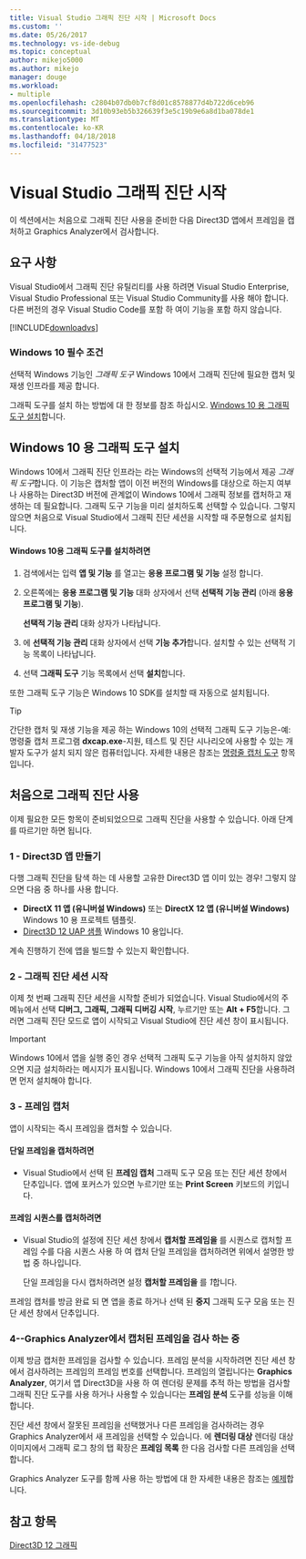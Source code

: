 ```yaml
---
title: Visual Studio 그래픽 진단 시작 | Microsoft Docs
ms.custom: ''
ms.date: 05/26/2017
ms.technology: vs-ide-debug
ms.topic: conceptual
author: mikejo5000
ms.author: mikejo
manager: douge
ms.workload:
- multiple
ms.openlocfilehash: c2804b07db0b7cf8d01c8578877d4b722d6ceb96
ms.sourcegitcommit: 3d10b93eb5b326639f3e5c19b9e6a8d1ba078de1
ms.translationtype: MT
ms.contentlocale: ko-KR
ms.lasthandoff: 04/18/2018
ms.locfileid: "31477523"
---
```

# <a name="getting-started-with-visual-studio-graphics-diagnostics"></a>Visual Studio 그래픽 진단 시작
이 섹션에서는 처음으로 그래픽 진단 사용을 준비한 다음 Direct3D 앱에서 프레임을 캡처하고 Graphics Analyzer에서 검사합니다.  
  
## <a name="requirements"></a>요구 사항  
 Visual Studio에서 그래픽 진단 유틸리티를 사용 하려면 Visual Studio Enterprise, Visual Studio Professional 또는 Visual Studio Community를 사용 해야 합니다.  다른 버전의 경우 Visual Studio Code를 포함 하 여이 기능을 포함 하지 않습니다.
 
 [!INCLUDE[downloadvs](../includes/downloadvs_md.md)]  
  
### <a name="windows-10-prerequisites"></a>Windows 10 필수 조건  
 선택적 Windows 기능인 *그래픽 도구* Windows 10에서 그래픽 진단에 필요한 캡처 및 재생 인프라를 제공 합니다.  
  
 그래픽 도구를 설치 하는 방법에 대 한 정보를 참조 하십시오. [Windows 10 용 그래픽 도구 설치](#InstallGraphicsTools)합니다.  
  
##  <a name="InstallGraphicsTools"></a> Windows 10 용 그래픽 도구 설치  
 Windows 10에서 그래픽 진단 인프라는 라는 Windows의 선택적 기능에서 제공 *그래픽 도구*합니다. 이 기능은 캡처할 앱이 이전 버전의 Windows를 대상으로 하는지 여부나 사용하는 Direct3D 버전에 관계없이 Windows 10에서 그래픽 정보를 캡처하고 재생하는 데 필요합니다. 그래픽 도구 기능을 미리 설치하도록 선택할 수 있습니다. 그렇지 않으면 처음으로 Visual Studio에서 그래픽 진단 세션을 시작할 때 주문형으로 설치됩니다.  
  
#### <a name="to-install-graphics-tools-for-windows-10"></a>Windows 10용 그래픽 도구를 설치하려면  
  
1.  검색에서는 입력 **앱 및 기능** 를 열고는 **응용 프로그램 및 기능** 설정 합니다.
  
3.  오른쪽에는 **응용 프로그램 및 기능** 대화 상자에서 선택 **선택적 기능 관리** (아래 **응용 프로그램 및 기능**).

    **선택적 기능 관리** 대화 상자가 나타납니다.
  
4.  에 **선택적 기능 관리** 대화 상자에서 선택 **기능 추가**합니다. 설치할 수 있는 선택적 기능 목록이 나타납니다.  
  
5.  선택 **그래픽 도구** 기능 목록에서 선택 **설치**합니다.  
  
 또한 그래픽 도구 기능은 Windows 10 SDK를 설치할 때 자동으로 설치됩니다.  
  
> [!TIP]
>  간단한 캡처 및 재생 기능을 제공 하는 Windows 10의 선택적 그래픽 도구 기능은-예: 명령줄 캡처 프로그램 **dxcap.exe**-지원, 테스트 및 진단 시나리오에 사용할 수 있는 개발자 도구가 설치 되지 않은 컴퓨터입니다. 자세한 내용은 참조는 [명령줄 캡처 도구](command-line-capture-tool.md) 항목입니다.  
  
## <a name="using-graphics-diagnostics-for-the-first-time"></a>처음으로 그래픽 진단 사용  
 이제 필요한 모든 항목이 준비되었으므로 그래픽 진단을 사용할 수 있습니다. 아래 단계를 따르기만 하면 됩니다.  
  
### <a name="1---create-a-direct3d-app"></a>1 - Direct3D 앱 만들기  
 다행 그래픽 진단을 탐색 하는 데 사용할 고유한 Direct3D 앱 이미 있는 경우! 그렇지 않으면 다음 중 하나를 사용 합니다.

- **DirectX 11 앱 (유니버설 Windows)** 또는 **DirectX 12 앱 (유니버설 Windows)** Windows 10 용 프로젝트 템플릿.
- [Direct3D 12 UAP 샘플](https://code.msdn.microsoft.com/Direct3D-12-UAP-Sample-ecb1779f) Windows 10 용입니다.  
  
 계속 진행하기 전에 앱을 빌드할 수 있는지 확인합니다.  
  
### <a name="2---start-a-graphics-diagnostics-session"></a>2 - 그래픽 진단 세션 시작  
 이제 첫 번째 그래픽 진단 세션을 시작할 준비가 되었습니다. Visual Studio에서의 주 메뉴에서 선택 **디버그, 그래픽, 그래픽 디버깅 시작**, 누르기만 또는 **Alt + F5**합니다. 그러면 그래픽 진단 모드로 앱이 시작되고 Visual Studio에 진단 세션 창이 표시됩니다.  
  
> [!IMPORTANT]
>  Windows 10에서 앱을 실행 중인 경우 선택적 그래픽 도구 기능을 아직 설치하지 않았으면 지금 설치하라는 메시지가 표시됩니다. Windows 10에서 그래픽 진단을 사용하려면 먼저 설치해야 합니다.  
  
### <a name="3---capture-frames"></a>3 - 프레임 캡처  
 앱이 시작되는 즉시 프레임을 캡처할 수 있습니다.  
  
#### <a name="to-capture-single-frames"></a>단일 프레임을 캡처하려면  
  
-   Visual Studio에서 선택 된 **프레임 캡처** 그래픽 도구 모음 또는 진단 세션 창에서 단추입니다. 앱에 포커스가 있으면 누르기만 또는 **Print Screen** 키보드의 키입니다.
  
#### <a name="to-capture-a-sequence-of-frames"></a>프레임 시퀀스를 캡처하려면  
  
-   Visual Studio의 설정에 진단 세션 창에서 **캡처할 프레임을** 를 시퀀스로 캡처할 프레임 수를 다음 시퀀스 사용 하 여 캡처 단일 프레임을 캡처하려면 위에서 설명한 방법 중 하나입니다.  
  
     단일 프레임을 다시 캡처하려면 설정 **캡처할 프레임을** 를 *1*합니다.  
  
 프레임 캡처를 방금 완료 되 면 앱을 종료 하거나 선택 된 **중지** 그래픽 도구 모음 또는 진단 세션 창에서 단추입니다.  
  
### <a name="4---examine-captured-frames-in-the-graphics-analyzer"></a>4--Graphics Analyzer에서 캡처된 프레임을 검사 하는 중  
 이제 방금 캡처한 프레임을 검사할 수 있습니다. 프레임 분석을 시작하려면 진단 세션 창에서 검사하려는 프레임의 프레임 번호를 선택합니다. 프레임의 열립니다는 **Graphics Analyzer**, 여기서 앱 Direct3D을 사용 하 여 렌더링 문제를 추적 하는 방법을 검사할 그래픽 진단 도구를 사용 하거나 사용할 수 있습니다는 **프레임 분석** 도구를 성능을 이해 합니다.  
  
 진단 세션 창에서 잘못된 프레임을 선택했거나 다른 프레임을 검사하려는 경우 Graphics Analyzer에서 새 프레임을 선택할 수 있습니다. 에 **렌더링 대상** 렌더링 대상 이미지에서 그래픽 로그 창의 탭 확장은 **프레임 목록** 한 다음 검사할 다른 프레임을 선택 합니다.  
  
 Graphics Analyzer 도구를 함께 사용 하는 방법에 대 한 자세한 내용은 참조는 [예제](graphics-diagnostics-examples.md)합니다.  
  
## <a name="see-also"></a>참고 항목  
 [Direct3D 12 그래픽](http://msdn.microsoft.com/en-us/52094ae3-3b44-4689-9ee7-1ba1b3a779cb)